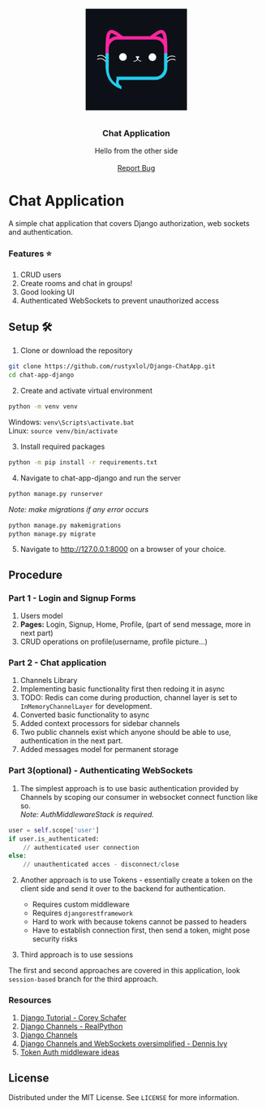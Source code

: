 <!-- PROJECT LOGO -->
<br />
<p align="center">
  <span style="font-family:Papyrus; font-size:50px;"><img src="images/chat.svg" width="200" height="200"></span>
  <h3 align="center">Chat Application</h3>

  <p align="center">
    Hello from the other side
    <br />
    <br />
    <a href="https://github.com/rustyxlol/Django-ChatApp/issues">Report Bug</a>
  </p>
</p>

# Chat Application 

A simple chat application that covers Django authorization, web sockets and authentication.

### Features ⭐

1. CRUD users
2. Create rooms and chat in groups!
3. Good looking UI
4. Authenticated WebSockets to prevent unauthorized access

## Setup 🛠
1. Clone or download the repository  
```bash
git clone https://github.com/rustyxlol/Django-ChatApp.git
cd chat-app-django
```
2. Create and activate virtual environment
```bash
python -m venv venv
```
Windows: `venv\Scripts\activate.bat`  
Linux: `source venv/bin/activate`

3. Install required packages
```bash
python -m pip install -r requirements.txt
```

4. Navigate to chat-app-django and run the server
```bash
python manage.py runserver
```
*Note: make migrations if any error occurs*
```bash
python manage.py makemigrations
python manage.py migrate
```

5. Navigate to http://127.0.0.1:8000 on a browser of your choice.

## Procedure
### Part 1 - Login and Signup Forms
1. Users model
2. **Pages:** Login, Signup, Home, Profile, (part of send message, more in next part)
3. CRUD operations on profile(username, profile picture...)
### Part 2 - Chat application
1. Channels Library 
2. Implementing basic functionality first then redoing it in async
3. TODO: Redis can come during production, channel layer is set to `InMemoryChannelLayer` for development.
4. Converted basic functionality to async
5. Added context processors for sidebar channels
6. Two public channels exist which anyone should be able to use, authentication in the next part.
7. Added messages model for permanent storage
### Part 3(optional) - Authenticating WebSockets

1. The simplest approach is to use basic authentication provided by Channels by scoping our consumer in websocket connect function like so.  
*Note: AuthMiddlewareStack is required.*
```py
user = self.scope['user']
if user.is_authenticated:
    // authenticated user connection 
else:
    // unauthenticated acces - disconnect/close
```
2. Another approach is to use Tokens - essentially create a token on the client side and send it over to the backend for authentication.  
   * Requires custom middleware
   * Requires `djangorestframework`
   * Hard to work with because tokens cannot be passed to headers
   * Have to establish connection first, then send a token, might pose security risks

3. Third approach is to use sessions

The first and second approaches are covered in this application, look `session-based` branch for the third approach.

### Resources
1. [Django Tutorial - Corey Schafer](https://www.youtube.com/watch?v=UmljXZIypDc&list=PL-osiE80TeTtoQCKZ03TU5fNfx2UY6U4p) 
2. [Django Channels - RealPython](https://realpython.com/getting-started-with-django-channels/)
3. [Django Channels](https://channels.readthedocs.io/)
4. [Django Channels and WebSockets oversimplified - Dennis Ivy](https://www.youtube.com/watch?v=cw8-KFVXpTE)
5. [Token Auth middleware ideas](https://gist.github.com/rluts/22e05ed8f53f97bdd02eafdf38f3d60a)

## License

Distributed under the MIT License. See `LICENSE` for more information.
